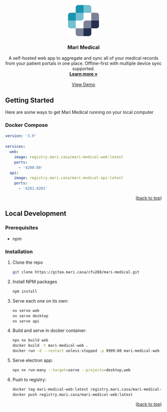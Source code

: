 <a name="readme-top"></a>

<div align="center">
  <img src="./logo.png" width="100" height="100" />
  <h3 align="center">Mari Medical</h3>

  <p align="center">
    A self-hosted web app to aggregate and sync all of your medical records from your patient portals in one place. Offline-first with multiple device sync supported.
    <br />
    <a href="https://www.marimedical.co/"><strong>Learn more »</strong></a>
    <br />
    <br />
    <a href="">View Demo</a>
  </p>
</div>

## Getting Started

Here are some ways to get Mari Medical running on your local computer

### Docker Compose

```yaml
version: '3.9'

services:
  web:
    image: registry.mari.casa/mari-medical-web:latest
    ports:
      - '4200:80'
  api:
    image: registry.mari.casa/mari-medical-api:latest
    ports:
      - '4201:4201'
```

<p align="right">(<a href="#readme-top">back to top</a>)</p>

## Local Development

### Prerequisites

- npm

### Installation

1. Clone the repo
   ```sh
   git clone https://gitea.mari.casa/cfu288/mari-medical.git
   ```
2. Install NPM packages
   ```sh
   npm install
   ```
3. Serve each one on its own:

   ```bash
   nx serve web
   nx serve desktop
   nx serve api
   ```

4. Build and serve in docker container:

   ```bash
   npx nx build web
   docker build -t mari-medical-web .
   docker run -d --restart unless-stopped -p 9999:80 mari-medical-web
   ```

5. Serve electron app:

   ```bash
   npx nx run-many --target=serve --projects=desktop,web
   ```

6. Push to registry:

   ```bash
   docker tag mari-medical-web:latest registry.mari.casa/mari-medical-web:latest
   docker push registry.mari.casa/mari-medical-web:latest
   ```

<p align="right">(<a href="#readme-top">back to top</a>)</p>
